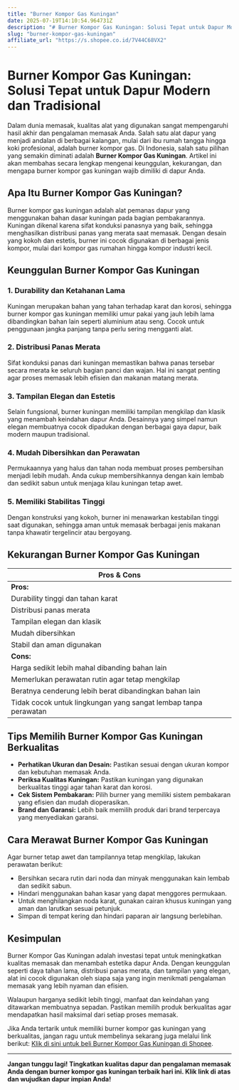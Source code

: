 ```yaml
---
title: "Burner Kompor Gas Kuningan"
date: 2025-07-19T14:10:54.964731Z
description: "# Burner Kompor Gas Kuningan: Solusi Tepat untuk Dapur Modern dan Tradisional..."
slug: "burner-kompor-gas-kuningan"
affiliate_url: "https://s.shopee.co.id/7V44C68VX2"
---
```

# Burner Kompor Gas Kuningan: Solusi Tepat untuk Dapur Modern dan Tradisional

Dalam dunia memasak, kualitas alat yang digunakan sangat mempengaruhi hasil akhir dan pengalaman memasak Anda. Salah satu alat dapur yang menjadi andalan di berbagai kalangan, mulai dari ibu rumah tangga hingga koki profesional, adalah burner kompor gas. Di Indonesia, salah satu pilihan yang semakin diminati adalah **Burner Kompor Gas Kuningan**. Artikel ini akan membahas secara lengkap mengenai keunggulan, kekurangan, dan mengapa burner kompor gas kuningan wajib dimiliki di dapur Anda.

## Apa Itu Burner Kompor Gas Kuningan?

Burner kompor gas kuningan adalah alat pemanas dapur yang menggunakan bahan dasar kuningan pada bagian pembakarannya. Kuningan dikenal karena sifat konduksi panasnya yang baik, sehingga menghasilkan distribusi panas yang merata saat memasak. Dengan desain yang kokoh dan estetis, burner ini cocok digunakan di berbagai jenis kompor, mulai dari kompor gas rumahan hingga kompor industri kecil.

## Keunggulan Burner Kompor Gas Kuningan

### 1. Durability dan Ketahanan Lama

Kuningan merupakan bahan yang tahan terhadap karat dan korosi, sehingga burner kompor gas kuningan memiliki umur pakai yang jauh lebih lama dibandingkan bahan lain seperti aluminium atau seng. Cocok untuk penggunaan jangka panjang tanpa perlu sering mengganti alat.

### 2. Distribusi Panas Merata

Sifat konduksi panas dari kuningan memastikan bahwa panas tersebar secara merata ke seluruh bagian panci dan wajan. Hal ini sangat penting agar proses memasak lebih efisien dan makanan matang merata.

### 3. Tampilan Elegan dan Estetis

Selain fungsional, burner kuningan memiliki tampilan mengkilap dan klasik yang menambah keindahan dapur Anda. Desainnya yang simpel namun elegan membuatnya cocok dipadukan dengan berbagai gaya dapur, baik modern maupun tradisional.

### 4. Mudah Dibersihkan dan Perawatan

Permukaannya yang halus dan tahan noda membuat proses pembersihan menjadi lebih mudah. Anda cukup membersihkannya dengan kain lembab dan sedikit sabun untuk menjaga kilau kuningan tetap awet.

### 5. Memiliki Stabilitas Tinggi

Dengan konstruksi yang kokoh, burner ini menawarkan kestabilan tinggi saat digunakan, sehingga aman untuk memasak berbagai jenis makanan tanpa khawatir tergelincir atau bergoyang.

## Kekurangan Burner Kompor Gas Kuningan

| Pros & Cons |  
|--------------|  
| **Pros:** |  
| Durability tinggi dan tahan karat |  
| Distribusi panas merata |  
| Tampilan elegan dan klasik |  
| Mudah dibersihkan |  
| Stabil dan aman digunakan |  
| **Cons:** |  
| Harga sedikit lebih mahal dibanding bahan lain |  
| Memerlukan perawatan rutin agar tetap mengkilap |  
| Beratnya cenderung lebih berat dibandingkan bahan lain |  
| Tidak cocok untuk lingkungan yang sangat lembap tanpa perawatan |  

## Tips Memilih Burner Kompor Gas Kuningan Berkualitas

- **Perhatikan Ukuran dan Desain:** Pastikan sesuai dengan ukuran kompor dan kebutuhan memasak Anda.
- **Periksa Kualitas Kuningan:** Pastikan kuningan yang digunakan berkualitas tinggi agar tahan karat dan korosi.
- **Cek Sistem Pembakaran:** Pilih burner yang memiliki sistem pembakaran yang efisien dan mudah dioperasikan.
- **Brand dan Garansi:** Lebih baik memilih produk dari brand terpercaya yang menyediakan garansi.

## Cara Merawat Burner Kompor Gas Kuningan

Agar burner tetap awet dan tampilannya tetap mengkilap, lakukan perawatan berikut:

- Bersihkan secara rutin dari noda dan minyak menggunakan kain lembab dan sedikit sabun.
- Hindari menggunakan bahan kasar yang dapat menggores permukaan.
- Untuk menghilangkan noda karat, gunakan cairan khusus kuningan yang aman dan larutkan sesuai petunjuk.
- Simpan di tempat kering dan hindari paparan air langsung berlebihan.

## Kesimpulan

Burner Kompor Gas Kuningan adalah investasi tepat untuk meningkatkan kualitas memasak dan menambah estetika dapur Anda. Dengan keunggulan seperti daya tahan lama, distribusi panas merata, dan tampilan yang elegan, alat ini cocok digunakan oleh siapa saja yang ingin menikmati pengalaman memasak yang lebih nyaman dan efisien.

Walaupun harganya sedikit lebih tinggi, manfaat dan keindahan yang ditawarkan membuatnya sepadan. Pastikan memilih produk berkualitas agar mendapatkan hasil maksimal dari setiap proses memasak.

Jika Anda tertarik untuk memiliki burner kompor gas kuningan yang berkualitas, jangan ragu untuk membelinya sekarang juga melalui link berikut: [Klik di sini untuk beli Burner Kompor Gas Kuningan di Shopee](https://s.shopee.co.id/7V44C68VX2).

---

**Jangan tunggu lagi! Tingkatkan kualitas dapur dan pengalaman memasak Anda dengan burner kompor gas kuningan terbaik hari ini. Klik link di atas dan wujudkan dapur impian Anda!**